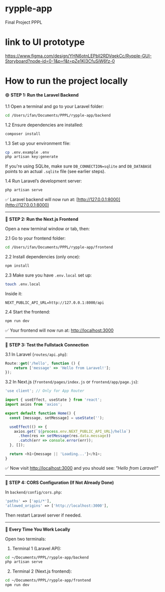 # rypple-app
Final Project PPPL 

# link to UI prototype
https://www.figma.com/design/YHN6otnLEPbll2RDVqekCc/Rypple-GUI-Storyboard?node-id=0-1&p=f&t=pZe1KI3CfuSiW6fz-0

# How to run the project locally 
🟢 **STEP 1: Run the Laravel Backend**

1.1 Open a terminal and go to your Laravel folder: 
 
```bash
cd /Users/ifan/Documents/PPPL/rypple-app/backend
````

1.2 Ensure dependencies are installed:

```bash
composer install
```

1.3 Set up your environment file:

```bash
cp .env.example .env
php artisan key:generate
```

If you're using SQLite, make sure `DB_CONNECTION=sqlite` and `DB_DATABASE` points to an actual `.sqlite` file (see earlier steps).

1.4 Run Laravel’s development server:

```bash
php artisan serve
```

✅ Laravel backend will now run at: [http://127.0.0.1:8000](http://127.0.0.1:8000)

---

🔵 **STEP 2: Run the Next.js Frontend**

Open a new terminal window or tab, then:

2.1 Go to your frontend folder:

```bash
cd /Users/ifan/Documents/PPPL/rypple-app/frontend
```

2.2 Install dependencies (only once):

```bash
npm install
```

2.3 Make sure you have `.env.local` set up:

```bash
touch .env.local
```

Inside it:

```
NEXT_PUBLIC_API_URL=http://127.0.0.1:8000/api
```

2.4 Start the frontend:

```bash
npm run dev
```

✅ Your frontend will now run at: [http://localhost:3000](http://localhost:3000)

---

🔄 **STEP 3: Test the Fullstack Connection**

3.1 In Laravel (`routes/api.php`):

```javascript
Route::get('/hello', function () {
    return ['message' => 'Hello from Laravel!'];
});
```

3.2 In Next.js (`frontend/pages/index.js` or `frontend/app/page.js`):

```javascript
'use client'; // Only for App Router

import { useEffect, useState } from 'react';
import axios from 'axios';

export default function Home() {
  const [message, setMessage] = useState('');

  useEffect(() => {
    axios.get(`${process.env.NEXT_PUBLIC_API_URL}/hello`)
      .then(res => setMessage(res.data.message))
      .catch(err => console.error(err));
  }, []);

  return <h1>{message || 'Loading...'}</h1>;
}
```

✅ Now visit [http://localhost:3000](http://localhost:3000) and you should see:
*"Hello from Laravel!"*

---

🔐 **STEP 4: CORS Configuration (If Not Already Done)**

In `backend/config/cors.php`:

```php
'paths' => ['api/*'],
'allowed_origins' => ['http://localhost:3000'],
```

Then restart Laravel server if needed.

---

🔁 **Every Time You Work Locally**

Open two terminals:

1. Terminal 1 (Laravel API):

```bash
cd ~/Documents/PPPL/rypple-app/backend
php artisan serve
```

2. Terminal 2 (Next.js frontend):

```bash
cd ~/Documents/PPPL/rypple-app/frontend
npm run dev
```
